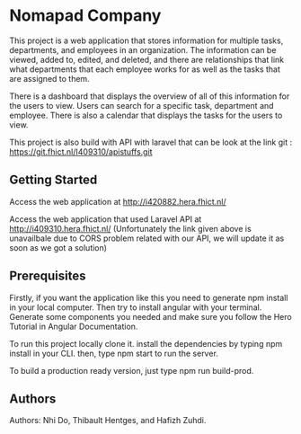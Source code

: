 # Nomapad Company

This project is a web application that stores information for multiple tasks, departments, and employees in an organization. The information can be viewed, added to, edited, and deleted, and there are relationships that link what departments that each employee works for as well as the tasks that are assigned to them.

There is a dashboard that displays the overview of all of this information for the users to view. Users can search for a specific task, department and employee. There is also a calendar that displays the tasks for the users to view.

This project is also build with API with laravel that can be look at the link git : https://git.fhict.nl/I409310/apistuffs.git


## Getting Started

Access the web application at http://i420882.hera.fhict.nl/

Access the web application that used Laravel API at  http://i409310.hera.fhict.nl/
(Unfortunately the link given above is unavailbale due to CORS problem related with our API, we will update it as soon as we got a solution)

## Prerequisites

Firstly, if you want the application like this you need to generate npm install in your local computer. Then try to install angular with your terminal. Generate some components you needed and make sure you follow the Hero Tutorial in Angular Documentation.

To run this project locally clone it.
install the dependencies by typing npm install in your CLI.
then, type npm start to run the server.

To build a production ready version, just type npm run build-prod.

## Authors
Authors: Nhi Do, Thibault Hentges, and Hafizh Zuhdi.
